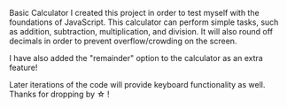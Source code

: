 Basic Calculator
I created this project in order to test myself with the foundations of JavaScript. This calculator can perform simple tasks, such as addition, subtraction, multiplication, and division. It will also round off decimals in order to prevent overflow/crowding on the screen.

I have also added the "remainder" option to the calculator as an extra feature!

Later iterations of the code will provide keyboard functionality as well. Thanks for dropping by ☆ !
